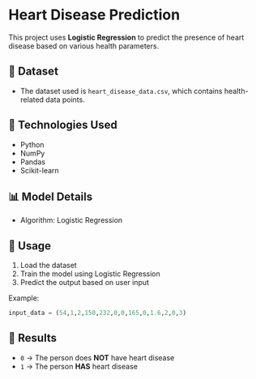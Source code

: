 # Heart Disease Prediction

This project uses **Logistic Regression** to predict the presence of heart disease based on various health parameters.

## 📌 **Dataset**  
- The dataset used is `heart_disease_data.csv`, which contains health-related data points.

## 🚀 **Technologies Used**  
- Python  
- NumPy  
- Pandas  
- Scikit-learn  

## 📊 **Model Details**  
- Algorithm: Logistic Regression  

## 🧪 **Usage**  
1. Load the dataset  
2. Train the model using Logistic Regression  
3. Predict the output based on user input  

Example:  
```python
input_data = (54,1,2,150,232,0,0,165,0,1.6,2,0,3)
```

## 🎯 **Results**  
- `0` → The person does **NOT** have heart disease  
- `1` → The person **HAS** heart disease  
